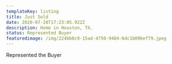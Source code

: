 ```yaml
---
templateKey: listing
title: Just Sold
date: 2020-07-28T17:23:05.922Z
description: Home in Houston, TX.
status: Represented Buyer
featuredimage: /img/224bb8c9-15ad-4750-9484-6dc1b096ef79.jpeg
---
```

Represented the Buyer